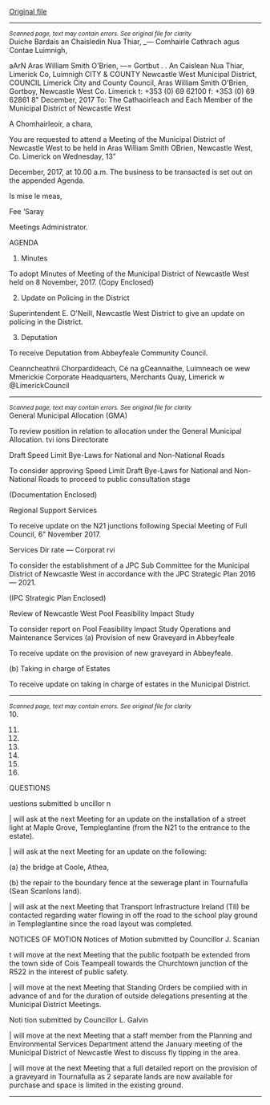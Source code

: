 [Original file](https://www.limerick.ie/sites/default/files/media/documents/2017-12/00%202017-12-13%20Agenda.pdf)

---
*<small>Scanned page, text may contain errors. See original file for clarity</small>*  
Duiche Bardais an Chaisledin Nua Thiar,
__—_ Comhairle Cathrach agus Contae Luimnigh,

aArN Aras William Smith O'Brien,
—= Gortbut
. . An Caislean Nua Thiar,
Limerick Co, Luimnigh
CITY & COUNTY Newcastle West Municipal District,
COUNCIL Limerick City and County Council,
Aras William Smith O'Brien,
Gortboy,
Newcastle West
Co. Limerick
t: +353 (0) 69 62100
f: +353 (0) 69 62861
8" December, 2017
To: The Cathaoirleach and Each Member of the Municipal District of Newcastle West

A Chomhairleoir, a chara,

You are requested to attend a Meeting of the Municipal District of Newcastle West to be
held in Aras William Smith OBrien, Newcastle West, Co. Limerick on Wednesday, 13”

December, 2017, at 10.00 a.m. The business to be transacted is set out on the appended
Agenda.

Is mise le meas,

Fee ‘Saray

Meetings Administrator.

AGENDA

1. Minutes

To adopt Minutes of Meeting of the Municipal District of Newcastle West held on 8
November, 2017.
(Copy Enclosed}

2. Update on Policing in the District

Superintendent E. O'Neill, Newcastle West District to give an update on policing in
the District.

3. Deputation

To receive Deputation from Abbeyfeale Community Council.

Ceanncheathrii Chorpardideach, Cé na gCeannaithe, Luimneach oe wew Mmerickie
Corporate Headquarters, Merchants Quay, Limerick w @LimerickCouncil


---
*<small>Scanned page, text may contain errors. See original file for clarity</small>*  
General Municipal Allocation (GMA)

To review position in relation to allocation under the General Municipal Allocation.
tvi ions Directorate

Draft Speed Limit Bye-Laws for National and Non-National Roads

To consider approving Speed Limit Draft Bye-Laws for National and Non-National
Roads to proceed to public consultation stage

(Documentation Enclosed)

Regional Support Services

To receive update on the N21 junctions following Special Meeting of Full Council, 6"
November 2017.

Services Dir rate — Corporat rvi

To consider the establishment of a JPC Sub Committee for the Municipal District of
Newcastle West in accordance with the JPC Strategic Plan 2016 — 2021.

(IPC Strategic Plan Enclosed)

Review of Newcastle West Pool Feasibility Impact Study

To consider report on Pool Feasibility Impact Study
Operations and Maintenance Services
(a) Provision of new Graveyard in Abbeyfeale

To receive update on the provision of new graveyard in Abbeyfeale.

(b) Taking in charge of Estates

To receive update on taking in charge of estates in the Municipal District.


---
*<small>Scanned page, text may contain errors. See original file for clarity</small>*  
10.

11.

12.

13.

14.

15.

16.

QUESTIONS

uestions submitted b uncillor n

| will ask at the next Meeting for an update on the installation of a street light at
Maple Grove, Templeglantine (from the N21 to the entrance to the estate).

| will ask at the next Meeting for an update on the following:

(a) the bridge at Coole, Athea,

(b) the repair to the boundary fence at the sewerage plant in Tournafulla (Sean
Scanlons land).

| will ask at the next Meeting that Transport Infrastructure Ireland (TIl) be
contacted regarding water flowing in off the road to the school play ground in
Templeglantine since the road layout was completed.

NOTICES OF MOTION
Notices of Motion submitted by Councillor J. Scanian

t will move at the next Meeting that the public footpath be extended from the town
side of Cois Teampeall towards the Churchtown junction of the R522 in the interest
of public safety.

| will move at the next Meeting that Standing Orders be complied with in advance of
and for the duration of outside delegations presenting at the Municipal District
Meetings.

Noti tion submitted by Councillor L. Galvin

| will move at the next Meeting that a staff member from the Planning and
Environmental Services Department attend the January meeting of the Municipal
District of Newcastle West to discuss fly tipping in the area.

| will move at the next Meeting that a full detailed report on the provision of a
graveyard in Tournafulla as 2 separate lands are now available for purchase and
space is limited in the existing ground.


---
